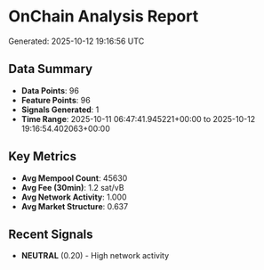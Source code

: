 # OnChain Analysis Report
Generated: 2025-10-12 19:16:56 UTC

## Data Summary
- **Data Points**: 96
- **Feature Points**: 96
- **Signals Generated**: 1
- **Time Range**: 2025-10-11 06:47:41.945221+00:00 to 2025-10-12 19:16:54.402063+00:00

## Key Metrics
- **Avg Mempool Count**: 45630
- **Avg Fee (30min)**: 1.2 sat/vB
- **Avg Network Activity**: 1.000
- **Avg Market Structure**: 0.637

## Recent Signals
- **NEUTRAL** (0.20) - High network activity
